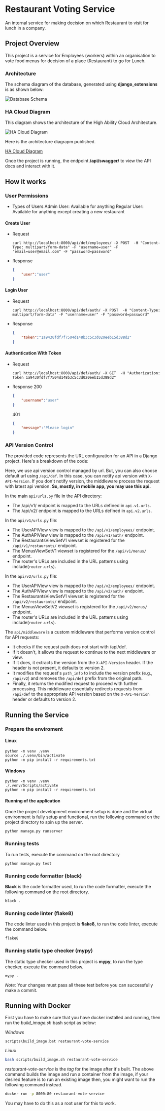 # Restaurant Voting Service
An internal service for making decision on which Restaurant to visit for lunch in a company.

## Project Overview

This project is a service for Employees (workers) within an organisation to vote food menus for decision of a place (Restaurant) to go for Lunch.

### Architecture

The schema diagram of the database, generated using **django_extensions** is as shown below:

![Database Schema](db_schema.png)

### HA Cloud Diagram

This diagram shows the architecture of the High Ability Cloud Architecture.

![HA Cloud Diagram](ha_cloud_architecture.png)

Here is the architecture diagrapm published.

[HA Cloud Diagram](https://lucid.app/documents/view/61941ca4-afcb-48bf-81cd-73c7318d9d46)

Once the project is running, the endpoint **/api/swagger/** to view the API docs and interact with it.

## How it works

### User Permissions

- Types of Users
  Admin User: Available for anything
  Regular User: Available for anything except creating a new restaurant

#### Create User

- Request
    ```shell
    curl http://localhost:8000/api/def/employees/ -X POST  -H "Content-Type: multipart/form-data" -F "username=user" -F "email=user@email.com" -F "password=password"
    ```

- Response
    ```json
    {
        "user":"user"
    }
    ```

#### Login User
- Request
    ```shell
    curl http://localhost:8000/api/def/auth/ -X POST  -H "Content-Type: multipart/form-data" -F "username=user" -F "password=password"
    ```
- Response
    ```json
    {
        "token":"1a9430fdf7f7504d148b3c5c3d020eeb15d388d2"
    }
    ```

#### Authentication With Token
- Request
    ```shell
    curl http://localhost:8000/api/def/auth/ -X GET  -H "Authorization: Token 1a9430fdf7f7504d148b3c5c3d020eeb15d388d2"
    ```
- Response
    200
    ```json
    {
        "username":"user"
    }
    ```
    401
    ```json
    {
        "message":"Please login"
    }
    ```

### API Version Control

The provided code represents the URL configuration for an API in a Django project. Here's a breakdown of the code:

Here, we use api version control managed by url. But, you can also choose default url using `/api/def`. In this case, you can notify api version with `X-API-Version`. If you don't notify version, the middleware process the request with latest api version. <b>So, mostly, in mobile app, you may use this api.</b>

In the main `api/urls.py` file in the API directory:

- The /api/v1/ endpoint is mapped to the URLs defined in `api.v1.urls`.
- The /api/v2/ endpoint is mapped to the URLs defined in `api.v2.urls`.

In the `api/v1/urls.py` file:

- The UserAPIView view is mapped to the `/api/v1/employees/` endpoint.
- The AuthAPIView view is mapped to the `/api/v1/auth/` endpoint.
- The RestaurantsViewSetV1 viewset is registered for the `/api/v1/restaurants/` endpoint.
- The MenusViewSetV1 viewset is registered for the `/api/v1/menus/` endpoint.
- The router's URLs are included in the URL patterns using include(`router.urls`).

In the `api/v2/urls.py` file:

- The UserAPIView view is mapped to the `/api/v2/employees/` endpoint.
- The AuthAPIView view is mapped to the `/api/v2/auth/` endpoint.
- The RestaurantsViewSetV1 viewset is registered for the `/api/v2/restaurants/` endpoint.
- The MenusViewSetV2 viewset is registered for the `/api/v2/menus/` endpoint.
- The router's URLs are included in the URL patterns using include(`router.urls`).

The `api/middleware` is a custom middleware that performs version control for API requests:

- It checks if the request path does not start with /api/def.
- If it doesn't, it allows the request to continue to the next middleware or view.
- If it does, it extracts the version from the `X-API-Version` header. If the header is not present, it defaults to version 2.
- It modifies the request's `path_info` to include the version prefix (e.g., `/api/v2`) and removes the `/api/def` prefix from the original path.
- Finally, it returns the modified request to proceed with further processing.
This middleware essentially redirects requests from `/api/def` to the appropriate API version based on the `X-API-Version` header or defaults to version 2.

## Running the Service

### Prepare the enviroment

#### Linux

```shell
python -m venv .venv
source ./.venv/bin/activate
python -m pip install -r requirements.txt
```

#### Windows

```shell
python -m venv .venv
./.venv/Scripts/activate
python -m pip install -r requirements.txt
```

#### Running of the application

Once the project development environment setup is done and the virtual environment is fully setup and functional, run the following command on the project directory to spin up the server.

```shell
python manage.py runserver
```

### Running tests

To run tests, execute the command on the root directory

```shell
python manage.py test
```

### Running code formatter (black)

**Black** is the code formatter used, to run the code formatter, execute the following command on the root directory.

```shell
black .
```

### Running code linter (flake8)

The code linter used in this project is **flake8**, to run the code linter, execute the command below.

```shell
flake8
```

### Running static type checker (mypy)

The static type checker used in this project is **mypy**, to run the type checker, execute the command below.

```shell
mypy .
```

*Note:* Your changes must pass all these test before you can successfully make a commit.

## Running with Docker
First you have to make sure that you have docker installed and running, then run the *build_image.sh* bash script as below:

*Windows*
```shell
scripts\build_image.bat restaurant-vote-service
```

*Linux*
```bash
bash scripts/build_image.sh restaurant-vote-service
```
*restaurant-vote-service* is the *tag* for the image after it's built.
The above command builds the image and run a container from the image, if your desired feature is to run an existing image then, you might want to run the following command instead.

```bash
docker run -p 8000:80 restaurant-vote-service
```
You may have to do this as a root user for this to work.
